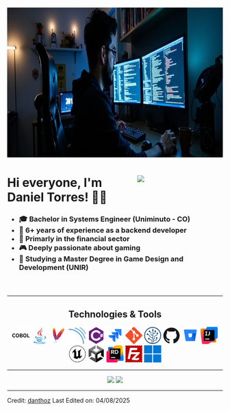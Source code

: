 <p align="center">
  <img src="https://raw.githubusercontent.com/Danthoz/Danthoz/refs/heads/main/banner.jpg" height="350"/>
</p>
<header align="left">
  <img id='gif' align="right" src="https://media2.giphy.com/media/v1.Y2lkPTc5MGI3NjExdHk1Nm8yMzNxcm95N3hqd3k0cmdnYnJyMXdkczVrMGplZGg1ZjFxNyZlcD12MV9pbnRlcm5hbF9naWZfYnlfaWQmY3Q9Zw/465yxl2KmGyMoJesPX/giphy.gif" 
  width="200">
    <h1 align="left">Hi everyone, I'm Daniel Torres! 👋🏻
    <h3 align="left">
        <ul>
            <li>🎓 Bachelor in Systems Engineer (Uniminuto - CO) </li>
            <li>💼 6+ years of experience as a backend developer</li>
            <li>🏦 Primarly in the financial sector</li>
            <li>🎮 Deeply passionate about gaming</li>
            <li>📖 Studying a Master Degree in Game Design and Development (UNIR) </li>
        </ul>
    </h3>
</header>
<hr>
<div align="center">
    <h2 align="center">Technologies & Tools</h2>
    <div align="center">
        <img src="https://github.com/devicons/devicon/blob/master/icons/cobol/cobol-original.svg" alt="Cobol" width="40">
        <img src="https://github.com/devicons/devicon/blob/master/icons/java/java-original.svg" alt="Java" width="40">
        <img src="https://github.com/devicons/devicon/blob/master/icons/maven/maven-original.svg" alt="Maven" width="40">
        <img src="https://github.com/devicons/devicon/blob/master/icons/sonarqube/sonarqube-original.svg" alt="SonarQube" width="40">
        <img src="https://github.com/devicons/devicon/blob/master/icons/csharp/csharp-plain.svg" alt="C#" width="40">
        <img src="https://github.com/devicons/devicon/blob/master/icons/jira/jira-original.svg" alt="Jira" width="40">
        <img src="https://github.com/devicons/devicon/blob/master/icons/git/git-plain.svg" alt="Git" width="40">
        <img src="https://github.com/devicons/devicon/blob/master/icons/sourcetree/sourcetree-original.svg" alt="Sourcetree" width="40">
        <img src="https://github.com/devicons/devicon/blob/master/icons/github/github-original.svg" alt="Github" width="40">
        <img src="https://github.com/devicons/devicon/blob/master/icons/bitbucket/bitbucket-original.svg" alt="Bitbucket" width="40">
        <img src="https://github.com/devicons/devicon/blob/master/icons/intellij/intellij-original.svg" alt="Intellij" width="40">
        <img src="https://github.com/devicons/devicon/blob/master/icons/unrealengine/unrealengine-original.svg" alt="Unreal" width="40">
        <img src="https://github.com/devicons/devicon/blob/master/icons/unity/unity-original.svg" alt="Unity" width="40">
        <img src="https://github.com/devicons/devicon/blob/master/icons/rider/rider-original.svg" alt="Rider" width="40">
        <img src="https://github.com/devicons/devicon/blob/master/icons/filezilla/filezilla-plain.svg" alt="FileZilla" width="40">
        <img src="https://github.com/devicons/devicon/blob/master/icons/windows11/windows11-original.svg" alt="FileZilla" width="40">
    </div>
</div>
<hr>
<footer align="center">
    <p align="center">
        <img src="https://github-readme-stats.vercel.app/api?username=Danthoz&include_all_commits=true&show_icons=true&theme=radical" height="220">
        <img src="https://github-readme-stats.vercel.app/api/top-langs/?username=Danthoz&layout=compact&hide=css&theme=radical" height="270">
    </p>
</footer>

------

Credit: [danthoz](https://github.com/Danthoz)
Last Edited on: 04/08/2025
